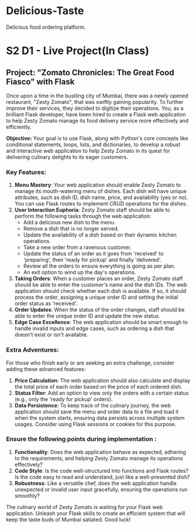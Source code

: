 # Delicious-Taste
Delicious food ordering platform.
 
# S2 D1 - Live Project(In Class)

## **Project: "Zomato Chronicles: The Great Food Fiasco" with Flask**

Once upon a time in the bustling city of Mumbai, there was a newly opened restaurant, "Zesty Zomato", that was swiftly gaining popularity. To further improve their services, they decided to digitize their operations. You, as a brilliant Flask developer, have been hired to create a Flask web application to help Zesty Zomato manage its food delivery service more effectively and efficiently.

**Objective:** Your goal is to use Flask, along with Python's core concepts like conditional statements, loops, lists, and dictionaries, to develop a robust and interactive web application to help Zesty Zomato in its quest for delivering culinary delights to its eager customers.

### **Key Features:**

1. **Menu Mastery**: Your web application should enable Zesty Zomato to manage its mouth-watering menu of dishes. Each dish will have unique attributes, such as dish ID, dish name, price, and availability (yes or no). You can use Flask routes to implement CRUD operations for the dishes.
2. **User Interaction Euphoria**: Zesty Zomato staff should be able to perform the following tasks through the web application:
    - Add a delicious new dish to the menu.
    - Remove a dish that is no longer served.
    - Update the availability of a dish based on their dynamic kitchen operations.
    - Take a new order from a ravenous customer.
    - Update the status of an order as it goes from 'received' to 'preparing', then 'ready for pickup' and finally 'delivered'.
    - Review all the orders to ensure everything is going as per plan.
    - An exit option to wind up the day's operations.
3. **Taking Orders**: When a customer places an order, Zesty Zomato staff should be able to enter the customer's name and the dish IDs. The web application should check whether each dish is available. If so, it should process the order, assigning a unique order ID and setting the initial order status as 'received'.
4. **Order Updates**: When the status of the order changes, staff should be able to enter the unique order ID and update the new status.
5. **Edge Case Excellence**: The web application should be smart enough to handle invalid inputs and edge cases, such as ordering a dish that doesn't exist or isn't available.

### **Extra Adventures:**

For those who finish early or are seeking an extra challenge, consider adding these advanced features:

1. **Price Calculation**: The web application should also calculate and display the total price of each order based on the price of each ordered dish.
2. **Status Filter**: Add an option to view only the orders with a certain status (e.g., only the 'ready for pickup' orders).
3. **Data Persistence**: To keep track of the culinary journey, the web application should save the menu and order data to a file and load it when the system starts, ensuring data persists across multiple system usages. Consider using Flask sessions or cookies for this purpose.

### **Ensure the following points during implementation :**

1. **Functionality**: Does the web application behave as expected, adhering to the requirements, and helping Zesty Zomato manage its operations effectively?
2. **Code Style**: Is the code well-structured into functions and Flask routes? Is the code easy to read and understand, just like a well-presented dish?
3. **Robustness**: Like a versatile chef, does the web application handle unexpected or invalid user input gracefully, ensuring the operations run smoothly?

The culinary world of Zesty Zomato is waiting for your Flask web application. Unleash your Flask skills to create an efficient system that will keep the taste buds of Mumbai satiated. Good luck!
